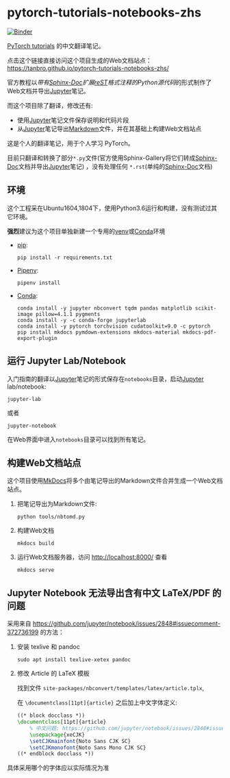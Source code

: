 # pytorch-tutorials-notebooks-zhs

[![Binder](https://mybinder.org/badge_logo.svg)](https://mybinder.org/v2/gh/tanbro/pytorch-tutorials-notebooks-zhs/master)

[PyTorch tutorials](https://github.com/pytorch/tutorials/) 的中文翻译笔记。

点击这个链接直接访问这个项目生成的Web文档站点：<https://tanbro.github.io/pytorch-tutorials-notebooks-zhs/>

官方教程以*带有[Sphinx-Doc][]扩展[reST][]格式注释的Python源代码*的形式制作了Web文档并导出[Jupyter][]笔记。

而这个项目除了翻译，修改还有:

- 使用[Jupyter][]笔记文件保存说明和代码片段
- 从[Jupyter][]笔记导出[Markdown][]文件，并在其基础上构建Web文档站点

这是个人的翻译笔记，用于个人学习 PyTorch。

目前只翻译和转换了部分`*.py`文件(官方使用Sphinx-Gallery将它们转成[Sphinx-Doc][]文档并导出[Jupyter][]笔记) ，没有处理任何 `*.rst`(单纯的[Sphinx-Doc][]文档)

## 环境

这个工程采在Ubuntu1604,1804下，使用Python3.6运行和构建，没有测试过其它环境。

**强烈**建议为这个项目单独新建一个专用的[venv][]或[Conda][]环境

- [pip][]:

  ```console
  pip install -r requirements.txt
  ```

- [Pipenv][]:

  ```console
  pipenv install
  ```

- [Conda][]:

  ```console
  conda install -y jupyter nbconvert tqdm pandas matplotlib scikit-image pillow=4.1.1 pygments
  conda install -y -c conda-forge jupyterlab
  conda install -y pytorch torchvision cudatoolkit=9.0 -c pytorch
  pip install mkdocs pymdown-extensions mkdocs-material mkdocs-pdf-export-plugin
  ```

## 运行 Jupyter Lab/Notebook

入门指南的翻译以[Jupyter][]笔记的形式保存在`notebooks`目录，启动[Jupyter][] lab/notebook:

```console
jupyter-lab
```

或者

```console
jupyter-notebook
```

在Web界面中进入`notebooks`目录可以找到所有笔记。

## 构建Web文档站点

这个项目使用[MkDocs][]将多个由笔记导出的Markdown文件合并生成一个Web文档站点。

1. 把笔记导出为Markdown文件:

   ```console
   python tools/nbtomd.py
   ```

1. 构建Web文档

   ```console
   mkdocs build
   ```

1. 运行Web文档服务器，访问 <http://localhost:8000/> 查看

   ```console
   mkdocs serve
   ```

## Jupyter Notebook 无法导出含有中文 LaTeX/PDF 的问题

采用来自 <https://github.com/jupyter/notebook/issues/2848#issuecomment-372736199> 的方法：

1. 安装 texlive 和 pandoc

   ```console
   sudo apt install texlive-xetex pandoc

1. 修改 Article 的 LaTeX 模板

   找到文件 `site-packages/nbconvert/templates/latex/article.tplx`,

   在 `\documentclass[11pt]{article}` 之后加上中文字体定义:

   ```latex
   ((* block docclass *))
   \documentclass[11pt]{article}
       % 中文问题: https://github.com/jupyter/notebook/issues/2848#issuecomment-372736199
       \usepackage{xeCJK}
       \setCJKmainfont{Noto Sans CJK SC}
       \setCJKmonofont{Noto Sans Mono CJK SC}
   ((* endblock docclass *))
   ```

具体采用哪个的字体应以实际情况为准

[Jupyter]: https://jupyter.org/
[Conda]: https://packaging.python.org/key_projects/#conda
[pip]: https://packaging.python.org/key_projects/#pip
[Pipenv]: https://packaging.python.org/key_projects/#pipenv
[venv]: https://packaging.python.org/key_projects/#venv
[Sphinx-Doc]: http://www.sphinx-doc.org/
[reST]: http://www.sphinx-doc.org/en/master/usage/restructuredtext/ "reStructuredText (reST)"
[Sphinx-Gallery]: https://sphinx-gallery.github.io/
[MkDocs]: https://www.mkdocs.org
[Markdown]: https://www.markdownguide.org/
